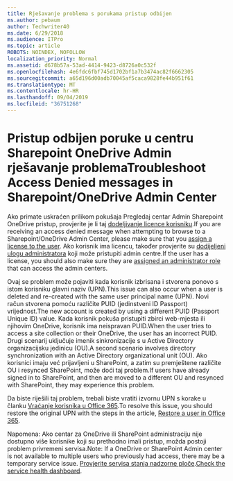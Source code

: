 ```yaml
---
title: Rješavanje problema s porukama pristup odbijen
ms.author: pebaum
author: Techwriter40
ms.date: 6/29/2018
ms.audience: ITPro
ms.topic: article
ROBOTS: NOINDEX, NOFOLLOW
localization_priority: Normal
ms.assetid: d678b57a-53ad-4414-9423-d8726a0c532f
ms.openlocfilehash: 4e6fdc6fbf745d1702bf1a7b3474ac82f6662305
ms.sourcegitcommit: a65d196d00adb70045af5caca9828fe44b951f61
ms.translationtype: MT
ms.contentlocale: hr-HR
ms.lasthandoff: 09/04/2019
ms.locfileid: "36751268"
---
```

# <a name="troubleshoot-access-denied-messages-in-sharepointonedrive-admin-center"></a><span data-ttu-id="82c9f-102">Pristup odbijen poruke u centru Sharepoint OneDrive Admin rješavanje problema</span><span class="sxs-lookup"><span data-stu-id="82c9f-102">Troubleshoot Access Denied messages in Sharepoint/OneDrive Admin Center</span></span>

<span data-ttu-id="82c9f-103">Ako primate uskraćen prilikom pokušaja Pregledaj centar Admin Sharepoint OneDrive pristup, provjerite je li taj [dodeljivanje licence korisniku](https://docs.microsoft.com/office365/admin/subscriptions-and-billing/assign-licenses-to-users?view=o365-worldwide&amp;tabs=One).</span><span class="sxs-lookup"><span data-stu-id="82c9f-103">If you are receiving an access denied message when attempting to browse to a Sharepoint/OneDrive Admin Center, please make sure that you [assign a license to the user](https://docs.microsoft.com/office365/admin/subscriptions-and-billing/assign-licenses-to-users?view=o365-worldwide&amp;tabs=One).</span></span> <span data-ttu-id="82c9f-104">Ako korisnik ima licencu, također provjerite su [dodijeljeni ulogu administratora](https://docs.microsoft.com/office365/admin/add-users/about-admin-roles?view=o365-worldwide) koji može pristupiti admin centre.</span><span class="sxs-lookup"><span data-stu-id="82c9f-104">If the user has a license, you should also make sure they are [assigned an administrator role](https://docs.microsoft.com/office365/admin/add-users/about-admin-roles?view=o365-worldwide) that can access the admin centers.</span></span>

<span data-ttu-id="82c9f-105">Ovaj se problem može pojaviti kada korisnik izbrisana i stvorena ponovo s istom korisniku glavni naziv (UPN).</span><span class="sxs-lookup"><span data-stu-id="82c9f-105">This issue can also occur when a user is deleted and re-created with the same user principal name (UPN).</span></span> <span data-ttu-id="82c9f-106">Novi račun stvorena pomoću različite PUID (jedinstveni ID Passport) vrijednost.</span><span class="sxs-lookup"><span data-stu-id="82c9f-106">The new account is created by using a different PUID (Passport Unique ID) value.</span></span> <span data-ttu-id="82c9f-107">Kada korisnik pokuša pristupiti zbirci web-mjesta ili njihovim OneDrive, korisnik ima neispravan PUID.</span><span class="sxs-lookup"><span data-stu-id="82c9f-107">When the user tries to access a site collection or their OneDrive, the user has an incorrect PUID.</span></span> <span data-ttu-id="82c9f-108">Drugi scenarij uključuje imenik sinkronizacije s u Active Directory organizacijsku jedinicu (OU).</span><span class="sxs-lookup"><span data-stu-id="82c9f-108">A second scenario involves directory synchronization with an Active Directory organizational unit (OU).</span></span> <span data-ttu-id="82c9f-109">Ako korisnici imaju već prijavljeni u SharePoint, a zatim su premještene različite OU i resynced SharePoint, može doći taj problem.</span><span class="sxs-lookup"><span data-stu-id="82c9f-109">If users have already signed in to SharePoint, and then are moved to a different OU and resynced with SharePoint, they may experience this problem.</span></span>

<span data-ttu-id="82c9f-110">Da biste riješili taj problem, trebali biste vratiti izvornu UPN s korake u članku [Vraćanje korisnika u Office 365](https://docs.microsoft.com/office365/admin/add-users/restore-user?view=o365-worldwide).</span><span class="sxs-lookup"><span data-stu-id="82c9f-110">To resolve this issue, you should restore the original UPN with the steps in the article, [Restore a user in Office 365](https://docs.microsoft.com/office365/admin/add-users/restore-user?view=o365-worldwide).</span></span>

<span data-ttu-id="82c9f-111">Napomena: Ako centar za OneDrive ili SharePoint administraciju nije dostupno više korisnike koji su prethodno imali pristup, možda postoji problem privremeni servisa.</span><span class="sxs-lookup"><span data-stu-id="82c9f-111">Note: If a OneDrive or SharePoint Admin center is not available to multiple users who previously had access, there may be a temporary service issue.</span></span>  <span data-ttu-id="82c9f-112">[Provjerite servisa stanja nadzorne ploče](https://portal.office.com/adminportal/home#/servicehealth).</span><span class="sxs-lookup"><span data-stu-id="82c9f-112">[Check the service health dashboard](https://portal.office.com/adminportal/home#/servicehealth).</span></span>


